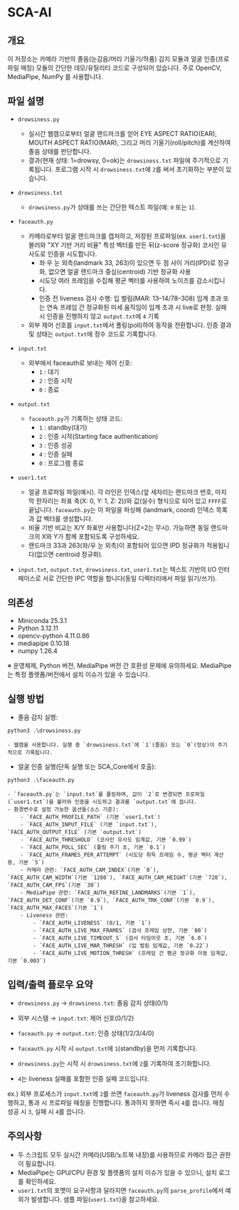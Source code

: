 # SCA-AI

## 개요

이 저장소는 카메라 기반의 졸음(눈감음/머리 기울기/하품) 감지 모듈과 얼굴 인증(프로파일 매칭) 모듈의 간단한 데모/유틸리티 코드로 구성되어 있습니다. 주로 OpenCV, MediaPipe, NumPy 를 사용합니다.

## 파일 설명

- `drowsiness.py`  
    - 실시간 웹캠으로부터 얼굴 랜드마크를 얻어 EYE ASPECT RATIO(EAR), MOUTH ASPECT RATIO(MAR), 그리고 머리 기울기(roll/pitch)를 계산하여 졸음 상태를 판단합니다.  
    - 결과(현재 상태: 1=drowsy, 0=ok)는 `drowsiness.txt` 파일에 주기적으로 기록됩니다. 프로그램 시작 시 `drowsiness.txt`에 `2`를 써서 초기화하는 부분이 있습니다.

- `drowsiness.txt`  
    - `drowsiness.py`가 상태를 쓰는 간단한 텍스트 파일(예: `0` 또는 `1`).

- `faceauth.py`  
    - 카메라로부터 얼굴 랜드마크를 캡처하고, 저장된 프로파일(ex. `user1.txt`)을 불러와 "XY 기반 거리 비율" 특성 벡터를 만든 뒤(z-score 정규화) 코사인 유사도로 인증을 시도합니다.  
        - 좌·우 눈 외측(landmark 33, 263)이 있으면 두 점 사이 거리(IPD)로 정규화, 없으면 얼굴 랜드마크 중심(centroid) 기반 정규화 사용  
        - 시도당 여러 프레임을 수집해 평균 벡터를 사용하여 노이즈를 감소시킵니다.  
        - 인증 전 liveness 검사 수행: 입 벌림(MAR: 13–14/78–308) 임계 초과 또는 연속 프레임 간 정규화된 미세 움직임이 임계 초과 시 live로 판정. 실패 시 인증을 진행하지 않고 `output.txt`에 `4` 기록
    - 외부 제어 신호를 `input.txt`에서 폴링(poll)하여 동작을 전환합니다. 인증 결과 및 상태는 `output.txt`에 정수 코드로 기록합니다.

- `input.txt`  
    - 외부에서 faceauth로 보내는 제어 신호:
		- `1` : 대기
		- `2` : 인증 시작
		- `0` : 종료

- `output.txt`  
    - `faceauth.py`가 기록하는 상태 코드:
        - `1` : standby(대기)
        - `2` : 인증 시작(Starting face authentication)
        - `3` : 인증 성공
        - `4` : 인증 실패
        - `0` : 프로그램 종료

- `user1.txt`  
    - 얼굴 프로파일 파일(예시). 각 라인은 인덱스(앞 세자리는 랜드마크 번호, 마지막 한자리는 좌표 축(X: 0, Y: 1, Z: 2))와 값(실수) 형식으로 되어 있고 `FFFF`로 끝납니다. `faceauth.py`는 이 파일을 파싱해 (landmark, coord) 인덱스 목록과 값 벡터를 생성합니다.  
    - 비율 기반 비교는 X/Y 좌표만 사용합니다(Z=2는 무시). 가능하면 동일 랜드마크의 X와 Y가 함께 포함되도록 구성하세요.  
    - 랜드마크 33과 263(좌/우 눈 외측)이 포함되어 있으면 IPD 정규화가 적용됩니다(없으면 centroid 정규화).

- `input.txt`, `output.txt`, `drowsiness.txt`, `user1.txt`는 텍스트 기반의 I/O 인터페이스로 서로 간단한 IPC 역할을 합니다(동일 디렉터리에서 파일 읽기/쓰기).

## 의존성

- Miniconda 25.3.1
- Python 3.12.11
- opencv-python 4.11.0.86
- mediapipe 0.10.18
- numpy 1.26.4

※ 운영체제, Python 버전, MediaPipe 버전 간 호환성 문제에 유의하세요. MediaPipe는 특정 플랫폼/버전에서 설치 이슈가 있을 수 있습니다.

## 실행 방법

- 졸음 감지 실행:

```cmd
python3 .\drowsiness.py
```

    - 웹캠을 사용합니다. 실행 중 `drowsiness.txt`에 `1`(졸음) 또는 `0`(정상)이 주기적으로 기록됩니다.

- 얼굴 인증 실행(단독 실행 또는 SCA_Core에서 호출):

```cmd
python3 .\faceauth.py
```

    - `faceauth.py`는 `input.txt`를 폴링하며, 값이 `2`로 변경되면 프로파일(`user1.txt`)을 불러와 인증을 시도하고 결과를 `output.txt`에 씁니다.
    - 환경변수로 설정 가능한 옵션들(소스 기준):
        - `FACE_AUTH_PROFILE_PATH` (기본 `user1.txt`)
        - `FACE_AUTH_INPUT_FILE` (기본 `input.txt`), `FACE_AUTH_OUTPUT_FILE` (기본 `output.txt`)
        - `FACE_AUTH_THRESHOLD` (코사인 유사도 임계값, 기본 `0.99`)
        - `FACE_AUTH_POLL_SEC` (폴링 주기 초, 기본 `0.1`)
        - `FACE_AUTH_FRAMES_PER_ATTEMPT` (시도당 취득 프레임 수, 평균 벡터 계산용, 기본 `5`)
        - 카메라 관련: `FACE_AUTH_CAM_INDEX`(기본 `0`), `FACE_AUTH_CAM_WIDTH`(기본 `1280`), `FACE_AUTH_CAM_HEIGHT`(기본 `720`), `FACE_AUTH_CAM_FPS`(기본 `30`)
        - MediaPipe 관련: `FACE_AUTH_REFINE_LANDMARKS`(기본 `1`), `FACE_AUTH_DET_CONF`(기본 `0.9`), `FACE_AUTH_TRK_CONF`(기본 `0.9`), `FACE_AUTH_MAX_FACES`(기본 `1`)
        - Liveness 관련:
            - `FACE_AUTH_LIVENESS` (0/1, 기본 `1`)
            - `FACE_AUTH_LIVE_MAX_FRAMES` (검사 프레임 상한, 기본 `80`)
            - `FACE_AUTH_LIVE_TIMEOUT_S` (검사 타임아웃 초, 기본 `6.0`)
            - `FACE_AUTH_LIVE_MAR_THRESH` (입 벌림 임계값, 기본 `0.22`)
            - `FACE_AUTH_LIVE_MOTION_THRESH` (프레임 간 평균 정규화 이동 임계값, 기본 `0.003`)

## 입력/출력 플로우 요약

- `drowsiness.py` → `drowsiness.txt`: 졸음 감지 상태(0/1)
- 외부 시스템 → `input.txt`: 제어 신호(0/1/2)
- `faceauth.py` → `output.txt`: 인증 상태(1/2/3/4/0)

- `faceauth.py` 시작 시 `output.txt`에 `1`(standby)을 먼저 기록합니다.
- `drowsiness.py`는 시작 시 `drowsiness.txt`에 `2`를 기록하여 초기화합니다.
- `4`는 liveness 실패를 포함한 인증 실패 코드입니다.

ex.) 외부 프로세스가 `input.txt`에 `2`를 쓰면 `faceauth.py`가 liveness 검사를 먼저 수행하고, 통과 시 프로파일 매칭을 진행합니다. 통과하지 못하면 즉시 `4`를 씁니다. 매칭 성공 시 `3`, 실패 시 `4`를 씁니다.



## 주의사항

- 두 스크립트 모두 실시간 카메라(USB/노트북 내장)를 사용하므로 카메라 접근 권한이 필요합니다.  
- MediaPipe는 GPU/CPU 환경 및 플랫폼의 설치 이슈가 있을 수 있으니, 설치 로그를 확인하세요.  
- `user1.txt`의 포맷이 요구사항과 달라지면 `faceauth.py`의 `parse_profile`에서 예외가 발생합니다. 샘플 파일(`user1.txt`)을 참고하세요.